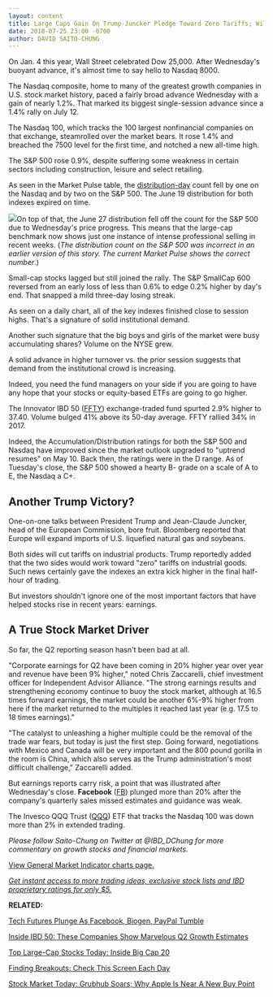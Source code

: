 ```yaml
---
layout: content
title: Large Caps Gain On Trump-Juncker Pledge Toward Zero Tariffs; Will Nasdaq Hit 8000?
date: 2018-07-25 23:00 -0700
author: DAVID SAITO-CHUNG
---
```






On Jan. 4 this year, Wall Street celebrated Dow 25,000. After Wednesday's buoyant advance, it's almost time to say hello to Nasdaq 8000.




The Nasdaq composite, home to many of the greatest growth companies in U.S. stock market history, paced a fairly broad advance Wednesday with a gain of nearly 1.2%. That marked its biggest single-session advance since a 1.4% rally on July 12.


The Nasdaq 100, which tracks the 100 largest nonfinancial companies on that exchange, steamrolled over the market bears. It rose 1.4% and breached the 7500 level for the first time, and notched a new all-time high.


The S&P 500 rose 0.9%, despite suffering some weakness in certain sectors including construction, leisure and select retailing.


As seen in the Market Pulse table, the [distribution-day](http://www.investors.com/ibd-university/market-timing/market-tops/) count fell by one on the Nasdaq and by two on the S&P 500. The June 19 distribution for both indexes expired on time.


![](https://www.investors.com/wp-content/uploads/2018/07/MP_4x1_072518-193x300.jpg)On top of that, the June 27 distribution fell off the count for the S&P 500 due to Wednesday's price progress. This means that the large-cap benchmark now shows just one instance of intense professional selling in recent weeks. (*The distribution count on the S&P 500 was incorrect in an earlier version of this story. The current Market Pulse shows the correct number*.)


Small-cap stocks lagged but still joined the rally. The S&P SmallCap 600 reversed from an early loss of less than 0.6% to edge 0.2% higher by day's end. That snapped a mild three-day losing streak.


As seen on a daily chart, all of the key indexes finished close to session highs. That's a signature of solid institutional demand.


Another such signature that the big boys and girls of the market were busy accumulating shares? Volume on the NYSE grew.


A solid advance in higher turnover vs. the prior session suggests that demand from the institutional crowd is increasing.


Indeed, you need the fund managers on your side if you are going to have any hope that your stocks or equity-based ETFs are going to go higher.


The Innovator IBD 50 ([FFTY](https://research.investors.com/quote.aspx?symbol=FFTY)) exchange-traded fund spurted 2.9% higher to 37.40. Volume bulged 41% above its 50-day average. FFTY rallied 34% in 2017.


Indeed, the Accumulation/Distribution ratings for both the S&P 500 and Nasdaq have improved since the market outlook upgraded to "uptrend resumes" on May 10. Back then, the ratings were in the D range. As of Tuesday's close, the S&P 500 showed a hearty B- grade on a scale of A to E, the Nasdaq a C+.



Another Trump Victory?
----------------------


One-on-one talks between President Trump and Jean-Claude Juncker, head of the European Commission, bore fruit. Bloomberg reported that Europe will expand imports of U.S. liquefied natural gas and soybeans.


Both sides will cut tariffs on industrial products. Trump reportedly added that the two sides would work toward "zero" tariffs on industrial goods. Such news certainly gave the indexes an extra kick higher in the final half-hour of trading.


But investors shouldn't ignore one of the most important factors that have helped stocks rise in recent years: earnings.


A True Stock Market Driver
--------------------------


So far, the Q2 reporting season hasn't been bad at all.


"Corporate earnings for Q2 have been coming in 20% higher year over year and revenue have been 9% higher," noted Chris Zaccarelli, chief investment officer for Independent Advisor Alliance. "The strong earnings results and strengthening economy continue to buoy the stock market, although at 16.5 times forward earnings, the market could be another 6%-9% higher from here if the market returned to the multiples it reached last year (e.g. 17.5 to 18 times earnings)."


"The catalyst to unleashing a higher multiple could be the removal of the trade war fears, but today is just the first step. Going forward, negotiations with Mexico and Canada will be very important and the 800 pound gorilla in the room is China, which also serves as the Trump administration's most difficult challenge," Zaccarelli added.


But earnings reports carry risk, a point that was illustrated after Wednesday's close. **Facebook** ([FB](https://research.investors.com/quote.aspx?symbol=FB)) plunged more than 20% after the company's quarterly sales missed estimates and guidance was weak.


The Invesco QQQ Trust ([QQQ](https://research.investors.com/quote.aspx?symbol=QQQ)) ETF that tracks the Nasdaq 100 was down more than 2% in extended trading.


*Please follow Saito-Chung on Twitter at @IBD\_DChung for more commentary on growth stocks and financial markets.*


[View General Market Indicator charts page.](https://www.investors.com/wp-content/uploads/2018/07/IBD2507152213GMI.pdf)


[*Get instant access to more trading ideas, exclusive stock lists and IBD proprietary ratings for only $5.*](https://shop.investors.com/offer/splashresponsive.aspx?id=ibddigital-profit&src=A00433A&intcode=IntContentArticle)


**RELATED:**


[Tech Futures Plunge As Facebook, Biogen, PayPal Tumble](https://www.investors.com/market-trend/stock-market-today/stock-market-futures-facebook-stock-biogen-paypal-amd-qualcomm/)


[Inside IBD 50: These Companies Show Marvelous Q2 Growth Estimates](https://www.investors.com/stock-lists/ibd-50/top-growth-stocks-show-hot-quarterly-earnings-estimates/)


[Top Large-Cap Stocks Today: Inside Big Cap 20](https://research.investors.com/stock-lists/big-cap-20/)


[Finding Breakouts: Check This Screen Each Day](https://research.investors.com/stocksonthemove.aspx)


[Stock Market Today: Grubhub Soars; Why Apple Is Near A New Buy Point](https://www.investors.com/market-trend/stock-market-today/apple-approaches-new-buy-point-grubhub-leads-growth-stocks-higher/)




